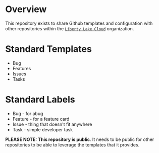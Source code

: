 # Overview

This repository exists to share Github templates and configuration with other
repositories within the [`Liberty Lake Cloud`](https://github.com/liberty-lake-cloud)
organization.

# Standard Templates

* Bug
* Features
* Issues
* Tasks

# Standard Labels

* Bug - for abug
* Feature - for a feature card
* Issue - thing that doesn't fit anywhere
* Task - simple developer task


**PLEASE NOTE: This repository is public**. It needs to be public for other repositories to
be able to leverage the templates that it provides.
